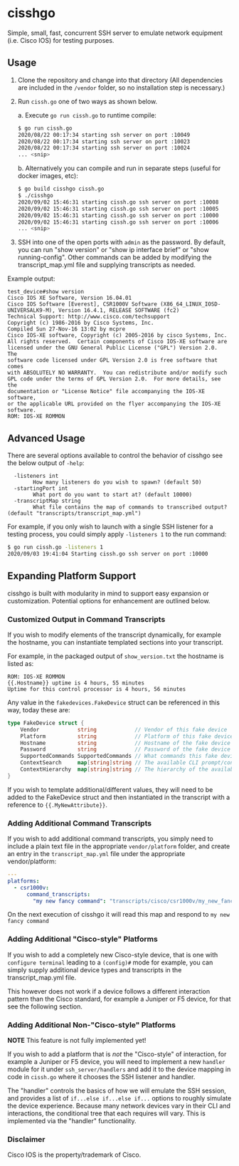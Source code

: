 # cisshgo

Simple, small, fast, concurrent SSH server to emulate network equipment (i.e. Cisco IOS) for testing purposes.

## Usage

1. Clone the repository and change into that directory (All dependencies are included in the `/vendor` folder, so no installation step is necessary.)
2. Run `cissh.go` one of two ways as shown below.

    a. Execute `go run cissh.go` to runtime compile:

    ```bash
    $ go run cissh.go 
    2020/08/22 00:17:34 starting ssh server on port :10049
    2020/08/22 00:17:34 starting ssh server on port :10023
    2020/08/22 00:17:34 starting ssh server on port :10024
    ... <snip>
    ```

    b. Alternatively you can compile and run in separate steps (useful for docker images, etc):

    ```bash
    $ go build cisshgo cissh.go
    $ ./cisshgo
    2020/09/02 15:46:31 starting cissh.go ssh server on port :10008
    2020/09/02 15:46:31 starting cissh.go ssh server on port :10005
    2020/09/02 15:46:31 starting cissh.go ssh server on port :10000
    2020/09/02 15:46:31 starting cissh.go ssh server on port :10006
    ... <snip>
    ```

3. SSH into one of the open ports with `admin` as the password. By default, you can run "show version"
 or "show ip interface brief" or "show running-config". Other commands can be added by modifying the
 transcript_map.yml file and supplying transcripts as needed.

Example output:

```text
test_device#show version
Cisco IOS XE Software, Version 16.04.01
Cisco IOS Software [Everest], CSR1000V Software (X86_64_LINUX_IOSD-UNIVERSALK9-M), Version 16.4.1, RELEASE SOFTWARE (fc2)
Technical Support: http://www.cisco.com/techsupport
Copyright (c) 1986-2016 by Cisco Systems, Inc.
Compiled Sun 27-Nov-16 13:02 by mcpre
Cisco IOS-XE software, Copyright (c) 2005-2016 by cisco Systems, Inc.
All rights reserved.  Certain components of Cisco IOS-XE software are
licensed under the GNU General Public License ("GPL") Version 2.0.  The
software code licensed under GPL Version 2.0 is free software that comes
with ABSOLUTELY NO WARRANTY.  You can redistribute and/or modify such
GPL code under the terms of GPL Version 2.0.  For more details, see the
documentation or "License Notice" file accompanying the IOS-XE software,
or the applicable URL provided on the flyer accompanying the IOS-XE
software.
ROM: IOS-XE ROMMON
```

## Advanced Usage

There are several options available to control the behavior
 of cisshgo see the below output of `-help`:

```text
  -listeners int
        How many listeners do you wish to spawn? (default 50)
  -startingPort int
        What port do you want to start at? (default 10000)
  -transcriptMap string
        What file contains the map of commands to transcribed output? (default "transcripts/transcript_map.yml")
```

For example, if you only wish to launch with a single SSH listener for a testing process,
 you could simply apply `-listeners 1` to the run command:

```bash
$ go run cissh.go -listeners 1
2020/09/03 19:41:04 Starting cissh.go ssh server on port :10000
```

## Expanding Platform Support

cisshgo is built with modularity in mind to support easy expansion or customization. Potential options for enhancement are outlined below.

### Customized Output in Command Transcripts

If you wish to modify elements of the transcript dynamically, for example the hostname,
 you can instantiate templated sections into your transcript.

For example, in the packaged output of `show_version.txt` the hostname is listed as:

```text
ROM: IOS-XE ROMMON
{{.Hostname}} uptime is 4 hours, 55 minutes
Uptime for this control processor is 4 hours, 56 minutes
```

Any value in the `fakedevices.FakeDevice` struct can be referenced in this way, today these are:

```go
type FakeDevice struct {
    Vendor            string            // Vendor of this fake device
    Platform          string            // Platform of this fake device
    Hostname          string            // Hostname of the fake device
    Password          string            // Password of the fake device
    SupportedCommands SupportedCommands // What commands this fake device supports
    ContextSearch     map[string]string // The available CLI prompt/contexts on this fake device
    ContextHierarchy  map[string]string // The hierarchy of the available contexts
}
```

If you wish to template additional/different values, they will need to be added to the FakeDevice struct
 and then instantiated in the transcript with a reference to `{{.MyNewAttribute}}`.

### Adding Additional Command Transcripts

If you wish to add additional command transcripts, you simply need to include a plain text file in the appropriate
 `vendor/platform` folder, and create an entry in the `transcript_map.yml` file under the appropriate vendor/platform:

```yaml
---
platforms:
  - csr1000v:
      command_transcripts:
        "my new fancy command": "transcripts/cisco/csr1000v/my_new_fancy_command.txt"
```

On the next execution of cisshgo it will read this map and respond to `my new fancy command`

### Adding Additional "Cisco-style" Platforms

If you wish to add a completely new Cisco-style device, that is one with `configure terminal`
 leading to a `(config)#` mode for example, you can simply supply additional device types and transcripts
 in the transcript_map.yml file.

This however does not work if a device follows a different interaction pattern than the Cisco standard,
 for example a Juniper or F5 device, for that see the following section.

### Adding Additional Non-"Cisco-style" Platforms

**NOTE** This feature is not fully implemented yet!

If you wish to add a platform that is _not_ the "Cisco-style" of interaction, for example a Juniper or F5 device,
 you will need to implement a new `handler` module for it under `ssh_server/handlers` and add it to the
 device mapping in code in `cissh.go` where it chooses the SSH listener and handler.

The "handler" controls the basics of how we will emulate the SSH session, and provides a list of
 `if...else if...else if...` options to roughly simulate the device experience. Because many network
  devices vary in their CLI and interactions, the conditional tree that each requires will vary.
  This is implemented via the "handler" functionality.

### Disclaimer

Cisco IOS is the property/trademark of Cisco.
